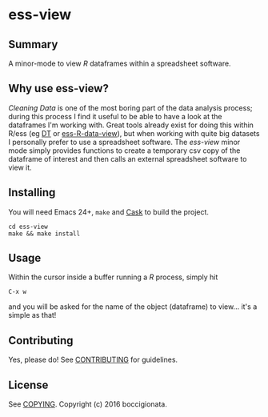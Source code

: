 # ess-view

## Summary

A minor-mode to view *R* dataframes within a spreadsheet software.


## Why use ess-view?

*Cleaning Data* is one of the most boring part of the data analysis process; during this process
I find it useful to be able to have a look at the dataframes I'm working with.
Great tools already exist for doing this within R/ess (eg [DT](http://rstudio.github.io/DT/) or [ess-R-data-view](https://github.com/myuhe/ess-R-data-view.el)),
but when working with quite big datasets I personally prefer to use a spreadsheet software.
 The *ess-view* minor mode simply provides functions to create a temporary csv copy of the dataframe of interest and then calls an external spreadsheet software to view it.
 
## Installing

You will need Emacs 24+, `make` and [Cask](https://github.com/cask/cask) to
build the project.

    cd ess-view
    make && make install



## Usage

	
Within the cursor inside a buffer running a *R* process, simply hit

    C-x w

 and you will be asked for the name of the object (dataframe) to view... it's a simple as that!



## Contributing

Yes, please do! See [CONTRIBUTING][] for guidelines.

## License

See [COPYING][]. Copyright (c) 2016 boccigionata.


[CONTRIBUTING]: ./CONTRIBUTING.md
[COPYING]: ./COPYING
